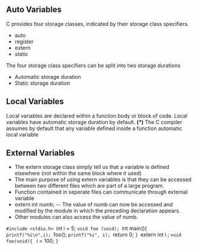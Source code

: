 ## Auto Variables
C provides four storage classes, indicated by their storage class specifiers.

- auto
- register 
- extern 
- static

The four storage class specifiers can be split into two storage durations 

- Automatic storage duration
- Static storage duration

**Local Variables**
-
Local variables are declared within a function body or block of code.
Local variables have automatic storage duration by default.
**(*)** The C compiler assumes by default that any variable defined inside a function automatic local variable

**External Variables**
-
- The extern storage class simply tell us that a variable is defined elsewhere (not within the same block where it used)
- The main purpose of using extern variables is that they can be accessed between two different files which are part of a large program.
- Function contained in seperate files can communicate through external variable 
- extern int numb; -- The value of numb can now be accessed and modified by the module in which the preceding declaration appears.
- Other modules can also access the value of numb.

`#include <stdio.h>
`int i = 5;
`void foo (void);
`int main(){
`printf("%i\n",i);
`foo();
`printf("%i", i);
`return 0;
`}
`extern int i ;
`void foo(void){
`    i = 100;
`}`

